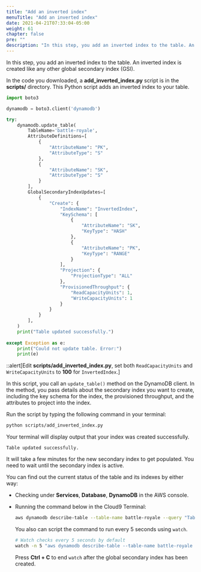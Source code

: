 ```yaml
---
title: "Add an inverted index"
menuTitle: "Add an inverted index"
date: 2021-04-21T07:33:04-05:00
weight: 61
chapter: false
pre: ""
description: "In this step, you add an inverted index to the table. An inverted index is created like any other secondary index."
---
```


In this step, you add an inverted index to the table. An inverted index is created like any other global secondary index (GSI).

In the code you downloaded, a **add_inverted_index.py** script is in the **scripts/** directory. This Python script adds an inverted index to your table.

```python
import boto3

dynamodb = boto3.client('dynamodb')

try:
    dynamodb.update_table(
        TableName='battle-royale',
        AttributeDefinitions=[
            {
                "AttributeName": "PK",
                "AttributeType": "S"
            },
            {
                "AttributeName": "SK",
                "AttributeType": "S"
            }
        ],
        GlobalSecondaryIndexUpdates=[
            {
                "Create": {
                    "IndexName": "InvertedIndex",
                    "KeySchema": [
                        {
                            "AttributeName": "SK",
                            "KeyType": "HASH"
                        },
                        {
                            "AttributeName": "PK",
                            "KeyType": "RANGE"
                        }
                    ],
                    "Projection": {
                        "ProjectionType": "ALL"
                    },
                    "ProvisionedThroughput": {
                        "ReadCapacityUnits": 1,
                        "WriteCapacityUnits": 1
                    }
                }
            }
        ],
    )
    print("Table updated successfully.")
    
except Exception as e:
    print("Could not update table. Error:")
    print(e)
```

::alert[Edit **scripts/add_inverted_index.py**, set both `ReadCapacityUnits` and `WriteCapacityUnits` to **100** for `InvertedIndex`.]

In this script, you call an `update_table()` method on the DynamoDB client. In the method, you pass details about the secondary index you want to create, including the key schema for the index, the provisioned throughput, and the attributes to project into the index. 

Run the script by typing the following command in your terminal:

```sh
python scripts/add_inverted_index.py
```

Your terminal will display output that your index was created successfully.

```text
Table updated successfully.
```

It will take a few minutes for the new secondary index to get populated. You need to wait until the secondary index is active. 

You can find out the current status of the table and its indexes by either way:
- Checking under **Services**, **Database**, **DynamoDB** in the AWS console.
  
- Running the command below in the Cloud9 Terminal:
    ```sh
    aws dynamodb describe-table --table-name battle-royale --query "Table.GlobalSecondaryIndexes[].IndexStatus"
    ```
    You also can script the command to run every 5 seconds using `watch`.
    ```bash
    # Watch checks every 5 seconds by default
    watch -n 5 "aws dynamodb describe-table --table-name battle-royale --query \"Table.GlobalSecondaryIndexes[].IndexStatus\""
    ```
    Press **Ctrl + C** to end `watch` after the global secondary index has been created.